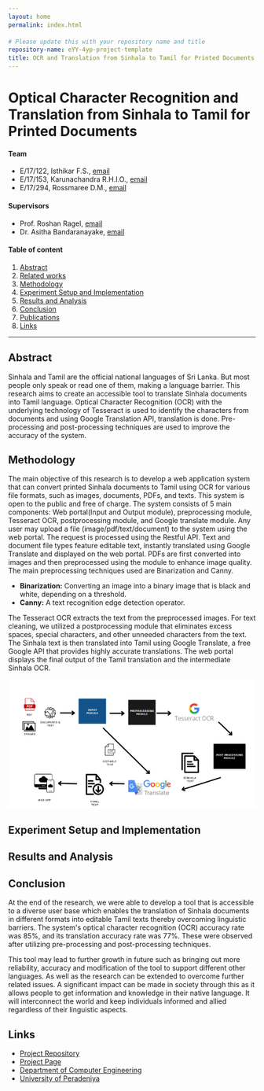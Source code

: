 ```yaml
---
layout: home
permalink: index.html

# Please update this with your repository name and title
repository-name: eYY-4yp-project-template
title: OCR and Translation from Sinhala to Tamil for Printed Documents
---
```


[comment]: # 'This is the standard layout for the project, but you can clean this and use your own template'

# Optical Character Recognition and Translation from Sinhala to Tamil for Printed Documents

#### Team

- E/17/122, Isthikar F.S., [email](mailto:e17122@eng.pdn.ac.lk)
- E/17/153, Karunachandra R.H.I.O., [email](mailto:e17153@eng.pdn.ac.lk)
- E/17/294, Rossmaree D.M., [email](mailto:e17294@eng.pdn.ac.lk)

#### Supervisors

- Prof. Roshan Ragel, [email](mailto:roshanr@eng.pdn.ac.lk)
- Dr. Asitha Bandaranayake, [email](mailto:asithab@eng.pdn.ac.lk)

#### Table of content

1. [Abstract](#abstract)
2. [Related works](#related-works)
3. [Methodology](#methodology)
4. [Experiment Setup and Implementation](#experiment-setup-and-implementation)
5. [Results and Analysis](#results-and-analysis)
6. [Conclusion](#conclusion)
7. [Publications](#publications)
8. [Links](#links)

---

## Abstract
Sinhala and Tamil are the official national languages of Sri Lanka. But most people only speak or read one of them, making a language barrier. This research aims to create an accessible tool to translate Sinhala documents into Tamil language. Optical Character Recognition (OCR) with the underlying technology of Tesseract is used to identify the characters from documents and using Google Translation API, translation is done. Pre-processing and post-processing techniques are used to improve the accuracy of the system.

## Methodology

The main objective of this research is to develop a web application system that can convert printed Sinhala documents to Tamil using OCR for various file formats, such as images, documents, PDFs, and texts. This system is open to the public and free of charge. The system consists of 5 main components: Web portal(Input and Output module), preprocessing module, Tesseract OCR, postprocessing module, and Google translate module. Any user may upload a file (image/pdf/text/document) to the system using the web portal. The request is processed using the Restful API. Text and document file types feature editable text, instantly translated using Google Translate and displayed on the web portal. PDFs are first converted into images and then preprocessed using the module to enhance image quality. The main preprocessing techniques used are Binarization and Canny.

- **Binarization:** Converting an image into a binary image that is black and white, depending on a threshold.  
- **Canny:** A text recognition edge detection operator.

The Tesseract OCR extracts the text from the preprocessed images. For text cleaning, we utilized a postprocessing module that eliminates excess spaces, special characters, and other unneeded characters from the text. The Sinhala text is then translated into Tamil using Google Translate, a free Google API that provides highly accurate translations. The web portal displays the final output of the Tamil translation and the intermediate Sinhala OCR.

![Methodology](./images/methodology.png)

## Experiment Setup and Implementation

## Results and Analysis

## Conclusion
At the end of the research, we were able to develop a tool that is accessible to a diverse user base which enables the translation of Sinhala documents in different formats into editable Tamil texts thereby overcoming linguistic barriers. The system's optical character recognition (OCR) accuracy rate was 85%, and its translation accuracy rate was 77%. These were observed after utilizing pre-processing and post-processing techniques.

This tool may lead to further growth in future such as bringing out more reliability, accuracy and modification of the tool to support different other languages. As well as the research can be extended to overcome further related issues. A significant impact can be made in society through this as it allows people to get information and knowledge in their native language. It will interconnect the world and keep individuals informed and allied regardless of their linguistic aspects.


[//]: # 'Note: Uncomment each once you uploaded the files to the repository'

<!-- 1. [Semester 7 report](./) -->
<!-- 2. [Semester 7 slides](./) -->
<!-- 3. [Semester 8 report](./) -->
<!-- 4. [Semester 8 slides](./) -->
<!-- 5. Author 1, Author 2 and Author 3 "Research paper title" (2021). [PDF](./). -->

## Links

[//]: # ' NOTE: EDIT THIS LINKS WITH YOUR REPO DETAILS '

- [Project Repository]([https://github.com/cepdnaclk/repository-name](https://github.com/cepdnaclk/e17-4yp-OCR-and-Translation-from-Sinhala-to-Tamil-for-Printed-Documents))
- [Project Page]([https://cepdnaclk.github.io/repository-name](https://cepdnaclk.github.io/e17-4yp-OCR-and-Translation-from-Sinhala-to-Tamil-for-Printed-Documents/))
- [Department of Computer Engineering](http://www.ce.pdn.ac.lk/)
- [University of Peradeniya](https://eng.pdn.ac.lk/)

[//]: # 'Please refer this to learn more about Markdown syntax'
[//]: # 'https://github.com/adam-p/markdown-here/wiki/Markdown-Cheatsheet'

